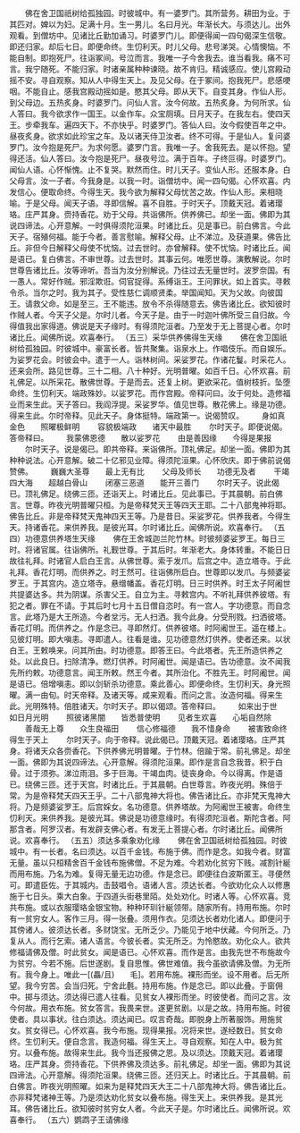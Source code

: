 <!-- { "loadSidebar": true } -->
　　佛在舍卫国祇树给孤独园。时彼城中。有一婆罗门。其所营务。耕田为业。于其匹对。婢以为妇。足满十月。生一男儿。名曰月光。年渐长大。与须达儿。出外观看。到僧坊中。见诸比丘勤加诵习。时婆罗门儿。即便得闻一四句偈深生信敬。即还归家。却后七日。即便命终。生忉利天。时儿父母。悲号涕哭。心情懊恼。不能自制。即抱死尸。往诣冢间。号泣而言。我唯一子今舍我去。谁当看我。痛不可言。我宁随死。不能归家。时诸亲属种种谏晓。故不肯归。精诚感应。使儿宫殿动摇不安。寻自观察。知从人中得生天上。及见父母。在于冢间。抱我死尸。悲感哽咽。不能自止。感我宫殿动摇如是。愍其父母。即从天下。自变其身。作仙人形。到父母边。五热炙身。时婆罗门。问仙人言。汝今何故。五热炙身。为何所求。仙人答曰。我今欲求作一国王。以金作车。众宝厕填。日月天子。在我左右。使四天王。步牵我车。遍四天下。不亦快乎。时婆罗门。答仙人曰。汝今假使百年之中。昼夜炙身。欲求如此珍宝之车。及以诸天侍卫汝者。终不可得。于是仙人。复问婆罗门。汝今抱是死尸。为求何愿。婆罗门言。我唯一子。舍我死去。是以怀抱。望得还活。仙人答曰。汝今抱是死尸。昼夜号泣。满于百年。子终叵得。时婆罗门。闻仙人语。心怀惭愧。止不复哭。默然而住。时儿天子。变仙人形。还服本身。白父母言。汝一子者。今我身是。以我一时。诣僧坊中。闻一四句偈。心怀欢喜。内发信心。便取命终。今得生天。我今欲为解释父母忧苦之故。作仙人形。来相晓喻。于是父母。闻天子语。寻即信解。喜不自胜。于时天子。顶戴天冠。着诸璎珞。庄严其身。赍持香花。劝于父母。共诣佛所。供养佛已。却坐一面。佛即为其说四谛法。心开意解。一时俱得须陀洹果。时诸比丘。见是事已。前白佛言。今此天子。宿殖何福。能于今者。善言慰喻。解释父母。止不涕泣。及获道果。佛告比丘。非但今日解释父母使不忧恼。过去世时。亦曾解释。使不忧恼。时诸比丘。闻是语已。复白佛言。不审世尊。过去世时。其事云何。唯愿世尊。演敷解说。尔时世尊告诸比丘。汝等谛听。吾当为汝分别解说。乃往过去无量世时。波罗奈国。有一愚人。常好作贼。邪淫欺诳。伺官捉得。系缚诣王。王问罪状。如上首实。寻敕令杀。当尔之时。我为其子。受性慈仁调顺贤柔。举国闻知。天为父故。向彼国王。请救父命。如是至三。王不能违。放令不杀得随意去。佛告诸比丘。欲知彼时作贼人者。今天子父是。尔时儿者。今天子是。由于一时迦叶佛所受三自归故。今得值我出家得道。佛说是天子缘时。有得须陀洹者。乃至发于无上菩提心者。尔时诸比丘。闻佛所说。欢喜奉行。
（五三）采华供养佛得生天缘
　　佛在舍卫国祇树给孤独园。时彼城中。豪富长者。皆共聚集。诣泉水上。作唱伎乐。而自娱乐。为娑罗花会。时彼会中。遣于一人。诣林树间。采娑罗花。作诸花鬘。时采花人。还来会所。路见世尊。三十二相。八十种好。光明普曜。如百千日。心怀欢喜。前礼佛足。以所采花。散佛世尊。于是而去。还复上树。更欲采花。值树枝折。坠堕命终。生忉利天。端政殊妙。以娑罗花。而作宫殿。帝释问曰。汝于何处。造修福业而来生此。天子答曰。我阎浮提。采娑罗华。值见世尊。散花佛上。缘是功德。得来生此。尔时帝释。见此天子。身体挺特。端政第一。说偈赞叹。
　　身如真金色　　照曜极鲜明
　　容貌极端政　　诸天中最胜
　　尔时天子。即便说偈。答帝释曰。
　　我蒙佛恩德　　散以娑罗花
　　由是善因缘　　今得是果报
　　尔时天子。说是偈已。即共帝释。来诣佛所。顶礼佛足。却坐一面。佛即为其种种说法。心开意解。破二十亿邪见业障。得须陀洹果。心怀欣庆。即于佛前说偈赞佛。
　　巍巍大圣尊　　最上无有比
　　父母及师长　　功德无及者
　　干竭四大海　　超越白骨山
　　闭塞三恶道　　能开三善门
　　尔时天子。说此偈已。顶礼佛足。绕佛三匝。还诣天上。时诸比丘。见此事已。于其晨朝。前白佛言。世尊。昨夜光明普曜只桓。为是帝释梵天王等四天王耶。二十八部鬼神将耶。佛告比丘。非是帝释梵天鬼神四天王等。乃是昔日。采娑罗花。供养我者。今得生天。持诸香花。来供养我。是彼光耳。尔时诸比丘。闻佛所说。欢喜奉行。
（五四）功德意供养塔生天缘
　　佛在王舍城迦兰陀竹林。时彼频婆娑罗王。每日三时。将诸官属。往诣佛所。礼觐世尊。于其后时。年渐老大。身体转重。不能日日故往礼拜。时诸官人启白王言。从佛世尊。索于发爪。后宫之中。造立塔寺。于此礼拜。香花灯明。而供养之。时王然可。往诣佛所启白。世尊即以发爪。与频婆娑罗王。于其宫内。造立塔寺。悬缯幡盖。香花灯明。日三时供养。时王太子阿阇世共提婆达多。共为阴谋。杀害父王。自立为主。寻敕宫内。不听礼拜供养彼塔。有犯之者。罪在不请。于其后时七月十五日僧自恣时。有一宫人。字功德意。而自念言。此塔乃是大王所造。今者坌污。无人扫洒。我今此身。分受刑戮。扫洒彼塔。香花灯明。而供养之。作是念已。寻即然灯。供养彼塔。时阿阇世王。遥在楼上。见彼灯明。即大嗔恚。寻即遣人。往看是谁。见功德意然灯供养。使者还来。以状白王。王敕唤来。问其所由。时功德意。即答王曰。今此塔者。先王所造供养之处。以此良日。扫除清净。燃灯供养。时阿阇世。闻是语已。告功德意。汝不闻我先所约敕。功德意言。闻王所敕。然王今者。其所治化。不胜先王。时阿阇世。闻是语已。倍增嗔恚。即以剑斩杀功德意。乘此善心。即便命终。生忉利天。身光照曜。满一由旬。时天帝释。及诸天等。咸来观看。而问之言。汝造何福。得来生此。光明殊特。倍胜诸天。尔时天子。即以偈颂。答帝释曰。
　　如来出于世　　如日月光明
　　照彼诸黑闇　　皆悉普使明
　　见者生欢喜　　心垢自然除
　　善哉无上尊　　众生良福田
　　信心修福德　　我不惜身命
　　被害致命终　　得生于天上
　　尔时天子。向于帝释。说此偈已。顶戴天冠。着诸璎珞。庄严其身。将诸天众各赍香花。下供养佛光明普曜。于竹林。倍踰于常。前礼佛足。却坐一面。佛即为其说四谛法。心开意解。得须陀洹果。即作是言自念我昔。积于白骨。过于须弥。涕泣雨泪。多于巨海。干竭血肉。徒丧身命。今以得离。作是语已。绕佛三匝。还于天宫。时诸比丘。于其晨朝。白世尊言。昨夜光明。殊倍于常。为是帝释梵天四天王乎。二十八部鬼神大将也。佛告诸比丘。亦非梵天鬼神大将。乃是频婆娑罗王。后宫婇女。名功德意。供养塔故。为阿阇世王被害。命终生忉利天。来供养我。是彼光耳。佛说是功德意缘时。有得须陀洹者。斯陀含者。阿那含者。阿罗汉者。有发辟支佛心者。有发无上菩提心者。尔时诸比丘。闻佛所说。欢喜奉行。
（五五）须达多乘象劝化缘
　　佛在舍卫国祇树给孤独园。时彼城中。有一长者。名曰须达。以百千金钱。布施于佛。而作是念。如我今者。财富无量。虽以只桓精舍百千金钱布施佛僧。不足为难。今若劝化贫穷下贱。减割针綖而用布施。乃名为难。复得无量无边功德。作是念已。即便往白波斯匿王。寻便然可。即遣臣佐。于其城内。击鼓唱令。语诸人言。须达长者。今欲劝化众人以修惠施于七日头。乘大白象。于四道头街巷里陌。处处劝化。时诸人等。心怀欢喜。竞共布施。或以衣服璎珞金银宝物。种种环玔针綖领带。随家所有。持用布施。尔时有一贫穷女人。客作三月。得一张叠。须用作衣。见须达长者劝化诸人。即便问于其傍诸人。彼须达长者。多财饶宝。无所乏少。乃能见于地中伏藏。今何所乏。乃复从人。而行乞索。诸人语言。今彼长者。实无所乏。为怜愍故。劝化众人。欲共修福请佛及僧。时此贫女。闻是语已。心怀欢喜。而作是言。由我先世不布施故今为贫穷。今若不施。后世遂剧。复自思惟。佛世难值。我今虽欲请佛及僧。为无所有。我今身上。唯此一[(畾/且)　　毛]。若用布施。裸形而坐。设不用者。后无所望。我今穷苦。会当归死。宁舍此氎。持用布施。作是念已。即以此叠。于窗佣中。掷与须达。须达得已遣人往看。见贫女人裸形而坐。时彼使者。而问之言。汝今何故。用衣布施。贫女答言。我畏来世。遂更贫剧。以是之故。持用布施。时彼使者。具以事状。往白须达。须达闻已。叹言奇哉。即脱身上所著服饰。用施贫女。贫女得已。心怀欢喜。我今布施。现得果报。况将来世。遂经数日。贫女命终。生忉利天。便自念言。我造何福。得生天上。寻自观察。知在人中。极为贫穷。以叠布施。故得来生此。我今当还报佛之恩。及以须达。顶戴天冠。着诸璎珞。庄严其身。赍持香花。下供养佛及须达多。前礼佛足。却坐一面。佛即为其说四谛法。心开意解。得须陀洹果。绕佛三匝。还归天上。时诸比丘。于其晨朝。前白佛言。昨夜光明照曜。如来为是释梵四天大王二十八部鬼神大将。佛告诸比丘。亦非释梵诸神王等。乃是须达劝化贫女以叠布施。得生天上。来供养我。是其光耳。佛告诸比丘。欲知彼时贫穷女人者。今此天子是。尔时诸比丘。闻佛所说。欢喜奉行。
（五六）鹦鹉子王请佛缘
